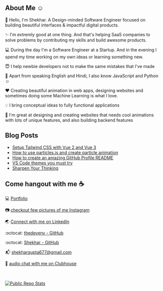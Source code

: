 ## About Me :relaxed:

:wave: Hello, I'm Shekhar. A Design-minded Software Engineer focused on building beautiful interfaces & impactful digital products.

✨ I'm extremly good at one thing. And that's helping SaaS companies to solve problems by contributing my skills and build awesome products.

💻 During the day I'm a Software Engineer at a Startup. And in the evening I spend my time working on my own ideas or learning something new.

😇 I help newbie developers not to make the same mistakes that I've made

📢 Apart from speaking English and Hindi, I also know JavaScript and Python :relaxed:

❤️ Creating beautiful animation in web apps, designing websites and sometimes doing some Machine Learning is what I love. 

💡 I bring conceptual ideas to fully functional applications

💠 I'm great at designing and creating websites that needs cool animations with lots of unique features, and also building backend features


## Blog Posts
<!-- BLOG-POST-LIST:START -->
- [Setup Tailwind CSS with Vue 2 and Vue 3](https://thedevenv.com/blog/setup-tailwind-css-with-vue)
- [How to use particles.js and create particle animation](https://thedevenv.com/blog/how-to-use-particles-js-in-javascript-create-particle-effect)
- [How to create an amazing GitHub Profile README](https://thedevenv.com/blog/how-to-create-an-amazing-github-profile-readme)
- [VS Code themes you must try](https://thedevenv.com/blog/best-vscode-themes-you-must-try)
- [Sharpen Your Thinking](https://thedevenv.com/blog/sharpen-your-thinking)
<!-- BLOG-POST-LIST:END -->


## Come hangout with me :coffee:

:computer:  [Portfolio](https://shekhargupta.dev/)

:camera:  [checkout few pictures of me Instagram](https://www.instagram.com/shekhargupta.dev)

:earth_asia:  [Connect with me on LinkedIn](https://www.linkedin.com/in/shekhargupta677)

:octocat:  [thedevenv - GitHub](https://github.com/TheDevEnv)

:octocat:  [Shekhar - GitHub](https://github.com/shekhar677)

:mailbox_with_mail:  shekhargupta677@gmail.com

👋  [audio chat with me on Clubhouse](https://clubhouse.com/@shekhargupta677)
<br/>
<br/>
<br/>

[![Public Repo Stats](https://github-readme-stats.vercel.app/api?username=shekhar677&include_all_commits=true)](https://github.com/shekhar677/github-readme-stats)
<br/>
<br/>
